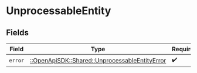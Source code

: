 # UnprocessableEntity


## Fields

| Field                                                                                             | Type                                                                                              | Required                                                                                          | Description                                                                                       |
| ------------------------------------------------------------------------------------------------- | ------------------------------------------------------------------------------------------------- | ------------------------------------------------------------------------------------------------- | ------------------------------------------------------------------------------------------------- |
| `error`                                                                                           | [::OpenApiSDK::Shared::UnprocessableEntityError](../../models/shared/unprocessableentityerror.md) | :heavy_check_mark:                                                                                | N/A                                                                                               |